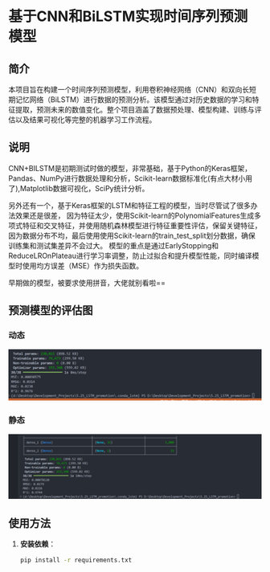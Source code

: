 # 基于CNN和BiLSTM实现时间序列预测模型

## 简介
本项目旨在构建一个时间序列预测模型，利用卷积神经网络（CNN）和双向长短期记忆网络（BiLSTM）进行数据的预测分析。该模型通过对历史数据的学习和特征提取，预测未来的数值变化。整个项目涵盖了数据预处理、模型构建、训练与评估以及结果可视化等完整的机器学习工作流程。

## 说明
CNN+BILSTM是初期测试时做的模型，非常基础，基于Python的Keras框架，Pandas、NumPy进行数据处理和分析，Scikit-learn数据标准化(有点大材小用了),Matplotlib数据可视化，SciPy统计分析。

另外还有一个，基于Keras框架的LSTM和特征工程的模型，当时尽管试了很多办法效果还是很差，
因为特征太少，使用Scikit-learn的PolynomialFeatures生成多项式特征和交叉特征，并使用随机森林模型进行特征重要性评估，保留关键特征，
因为数据分布不均，最后使用使用Scikit-learn的train_test_split划分数据，确保训练集和测试集差异不会过大。
模型的重点是通过EarlyStopping和ReduceLROnPlateau进行学习率调整，防止过拟合和提升模型性能，同时编译模型时使用均方误差（MSE）作为损失函数。

早期做的模型，被要求使用拼音，大佬就别看啦==

## 预测模型的评估图
### 动态
![CNN-BILISTMdongtai](Test-1.png)
### 静态
![CNN-BILISTMjingtai](Test-2.png)

## 使用方法
1. **安装依赖**：
   ```bash
   pip install -r requirements.txt
